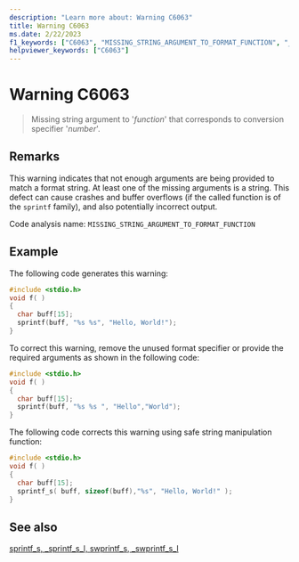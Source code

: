 ```yaml
---
description: "Learn more about: Warning C6063"
title: Warning C6063
ms.date: 2/22/2023
f1_keywords: ["C6063", "MISSING_STRING_ARGUMENT_TO_FORMAT_FUNCTION", "__WARNING_MISSING_STRING_ARGUMENT_TO_FORMAT_FUNCTION"]
helpviewer_keywords: ["C6063"]
---
```

# Warning C6063

> Missing string argument to '*function*' that corresponds to conversion specifier '*number*'.

## Remarks

This warning indicates that not enough arguments are being provided to match a format string. At least one of the missing arguments is a string. This defect can cause crashes and buffer overflows (if the called function is of the `sprintf` family), and also potentially incorrect output.

Code analysis name: `MISSING_STRING_ARGUMENT_TO_FORMAT_FUNCTION`

## Example

The following code generates this warning:

```cpp
#include <stdio.h>
void f( )
{
  char buff[15];
  sprintf(buff, "%s %s", "Hello, World!");
}
```

To correct this warning, remove the unused format specifier or provide the required arguments as shown in the following code:

```cpp
#include <stdio.h>
void f( )
{
  char buff[15];
  sprintf(buff, "%s %s ", "Hello","World");
}
```

The following code corrects this warning using safe string manipulation function:

```cpp
#include <stdio.h>
void f( )
{
  char buff[15];
  sprintf_s( buff, sizeof(buff),"%s", "Hello, World!" );
}
```

## See also

[sprintf_s, _sprintf_s_l, swprintf_s, _swprintf_s_l](../c-runtime-library/reference/sprintf-s-sprintf-s-l-swprintf-s-swprintf-s-l.md)
